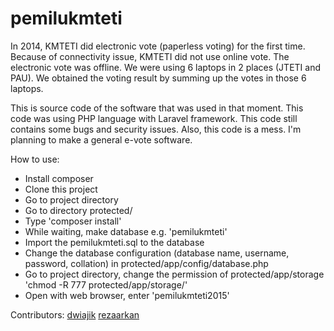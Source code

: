# pemilukmteti

In 2014, KMTETI did electronic vote (paperless voting) for the first time. Because of connectivity issue, KMTETI did not use online vote. The electronic vote was offline. We were using 6 laptops in 2 places (JTETI and PAU). We obtained the voting result by summing up the votes in those 6 laptops. 

This is source code of the software that was used in that moment. This code was using PHP language with Laravel framework. This code still contains some bugs and security issues. Also, this code is a mess. I'm planning to make a general e-vote software.

How to use:
- Install composer
- Clone this project
- Go to project directory
- Go to directory protected/
- Type 'composer install'
- While waiting, make database e.g. 'pemilukmteti'
- Import the pemilukmteti.sql to the database
- Change the database configuration (database name, username, password, collation) in protected/app/config/database.php
- Go to project directory, change the permission of protected/app/storage 'chmod -R 777 protected/app/storage/'
- Open with web browser, enter 'pemilukmteti2015'

Contributors:
[dwiajik](https://github.com/dwiajik)
[rezaarkan](https://github.com/rezaarkan)
